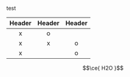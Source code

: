 test

| Header | Header | Header |
|:----------:|:----------:|:----------:|
|         x   |       o     |            |
|      x      |    x        |       o     |
|         x   |            |      o      |


$$\ce{ H2O }$$
